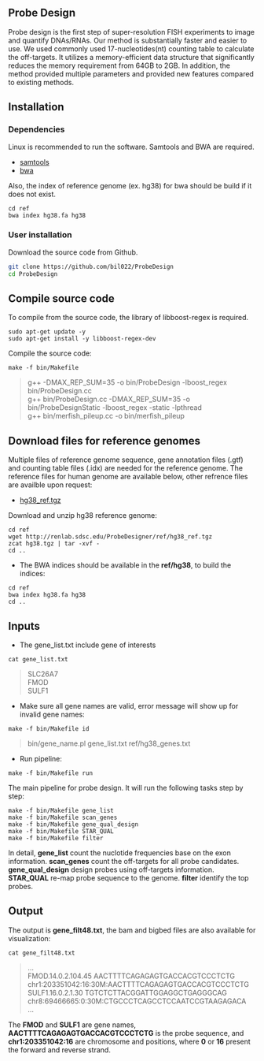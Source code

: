 ## Probe Design
Probe design is the first step of super-resolution FISH experiments to image and quantify DNAs/RNAs. 
Our method is substantially faster and easier to use. We used commonly used 17-nucleotides(nt) counting table to calculate the off-targets. It utilizes a memory-efficient data structure that significantly reduces the memory requirement from 64GB to 2GB. In addition, the method provided multiple parameters and provided new features compared to existing methods.

## Installation

### Dependencies

Linux is recommended to run the software. Samtools and BWA are required.

* [samtools](https://www.htslib.org/)
* [bwa](https://github.com/lh3/bwa)

Also, the index of reference genome (ex. hg38) for bwa should be build if it does not exist.

```
cd ref
bwa index hg38.fa hg38
```

### User installation

Download the source code from Github.

```sh
git clone https://github.com/bil022/ProbeDesign
cd ProbeDesign
```

## Compile source code

To compile from the source code, the library of libboost-regex is required.

```
sudo apt-get update -y
sudo apt-get install -y libboost-regex-dev
```
Compile the source code:

```
make -f bin/Makefile 
```

> g++ -DMAX_REP_SUM=35 -o bin/ProbeDesign -lboost_regex bin/ProbeDesign.cc<br/>
> g++ bin/ProbeDesign.cc -DMAX_REP_SUM=35 -o bin/ProbeDesignStatic -lboost_regex -static -lpthread<br/>
> g++ bin/merfish_pileup.cc -o bin/merfish_pileup

## Download files for reference genomes

Multiple files of reference genome sequence, gene annotation files (.gtf) and counting table files (.idx) are needed for the reference genome. The reference files for human genome are available below, other refrence files are availble upon request:

* [hg38_ref.tgz](http://renlab.sdsc.edu/ProbeDesigner/ref/hg38_ref.tgz)

Download and unzip hg38 reference genome:

```
cd ref
wget http://renlab.sdsc.edu/ProbeDesigner/ref/hg38_ref.tgz
zcat hg38.tgz | tar -xvf -
cd ..
```

* The BWA indices should be available in the **ref/hg38**, to build the indices:

```
cd ref
bwa index hg38.fa hg38
cd ..
```

## Inputs

* The gene_list.txt include gene of interests

```
cat gene_list.txt 
```

> SLC26A7<br/>
> FMOD<br/>
> SULF1<br/>

* Make sure all gene names are valid, error message will show up for invalid gene names:

```
make -f bin/Makefile id
```
> bin/gene_name.pl gene_list.txt ref/hg38_genes.txt

* Run pipeline:

```
make -f bin/Makefile run
```

The main pipeline for probe design. It will run the following tasks step by step: 

    make -f bin/Makefile gene_list
    make -f bin/Makefile scan_genes
    make -f bin/Makefile gene_qual_design
    make -f bin/Makefile STAR_QUAL
    make -f bin/Makefile filter
In detail, **gene\_list** count the nuclotide frequencies base on the exon information. **scan_genes** count the off-targets for all probe candidates. **gene\_qual\_design** design probes using off-targets information. **STAR\_QUAL** re-map probe sequence to the genome. **filter** identify the top probes.

## Output

The output is **gene_filt48.txt**, the bam and bigbed files are also available for visualization:

```
cat gene_filt48.txt
```
> ...<br/>
> FMOD.14.0.2.104.45      AACTTTTCAGAGAGTGACCACGTCCCTCTG  chr1:203351042:16:30M:AACTTTTCAGAGAGTGACCACGTCCCTCTG<br/>
> SULF1.16.0.2.1.30       TGTCTCTTACGGATTGGAGGCTGAGGGCAG  chr8:69466665:0:30M:CTGCCCTCAGCCTCCAATCCGTAAGAGACA<br/>
> ...<br/>

The **FMOD** and **SULF1** are gene names, **AACTTTTCAGAGAGTGACCACGTCCCTCTG** is the probe sequence, and **chr1:203351042:16** are chromosome and positions, where **0** or **16** present the forward and reverse strand. 
